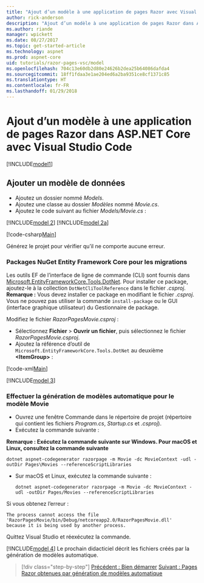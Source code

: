 ```yaml
---
title: "Ajout d’un modèle à une application de pages Razor avec Visual Studio pour Mac"
author: rick-anderson
description: "Ajout d’un modèle à une application de pages Razor dans ASP.NET Core à l’aide de Visual Studio pour Mac"
ms.author: riande
manager: wpickett
ms.date: 08/27/2017
ms.topic: get-started-article
ms.technology: aspnet
ms.prod: aspnet-core
uid: tutorials/razor-pages-vsc/model
ms.openlocfilehash: 704c13e60db2d80e24626b2dea25b64086dafda4
ms.sourcegitcommit: 18ff1fdaa3e1ae204ed6a2ba9351ce8cf1371c85
ms.translationtype: HT
ms.contentlocale: fr-FR
ms.lasthandoff: 01/29/2018
---
```

# <a name="adding-a-model-to-a-razor-pages-app-in-aspnet-core-with-visual-studio-code"></a>Ajout d’un modèle à une application de pages Razor dans ASP.NET Core avec Visual Studio Code

[!INCLUDE[model1](../../includes/RP/model1.md)]

## <a name="add-a-data-model"></a>Ajouter un modèle de données

* Ajoutez un dossier nommé *Models*.
* Ajoutez une classe au dossier *Modèles* nommé *Movie.cs*.
* Ajoutez le code suivant au fichier *Models/Movie.cs* :

[!INCLUDE[model 2](../../includes/RP/model2.md)]
[!INCLUDE[model 2a](../../includes/RP/model2a.md)]

[!code-csharp[Main](../../tutorials/razor-pages/razor-pages-start/sample/RazorPagesMovie/Startup.cs?name=snippet_ConfigureServices2&highlight=3-6)]

Générez le projet pour vérifier qu’il ne comporte aucune erreur.

### <a name="entity-framework-core-nuget-packages-for-migrations"></a>Packages NuGet Entity Framework Core pour les migrations

Les outils EF de l’interface de ligne de commande (CLI) sont fournis dans [Microsoft.EntityFrameworkCore.Tools.DotNet](https://www.nuget.org/packages/Microsoft.EntityFrameworkCore.Tools.DotNet). Pour installer ce package, ajoutez-le à la collection `DotNetCliToolReference` dans le fichier *.csproj*. **Remarque :** Vous devez installer ce package en modifiant le fichier *.csproj*. Vous ne pouvez pas utiliser la commande `install-package` ou le GUI (interface graphique utilisateur) du Gestionnaire de package.

Modifiez le fichier *RazorPagesMovie.csproj* :

* Sélectionnez **Fichier** > **Ouvrir un fichier**, puis sélectionnez le fichier *RazorPagesMovie.csproj*.
* Ajoutez la référence d’outil de `Microsoft.EntityFrameworkCore.Tools.DotNet` au deuxième **\<ItemGroup>** :

[!code-xml[Main](../../tutorials/razor-pages/razor-pages-start/snapshot_cli_sample/RazorPagesMovie/RazorPagesMovie.cli.csproj)]

[!INCLUDE[model 3](../../includes/RP/model3.md)]

<a name="scaffold"></a>
### <a name="scaffold-the-movie-model"></a>Effectuer la génération de modèles automatique pour le modèle Movie

* Ouvrez une fenêtre Commande dans le répertoire de projet (répertoire qui contient les fichiers *Program.cs*, *Startup.cs* et *.csproj*).
* Exécutez la commande suivante :

**Remarque : Exécutez la commande suivante sur Windows. Pour macOS et Linux, consultez la commande suivante**

  ```console
  dotnet aspnet-codegenerator razorpage -m Movie -dc MovieContext -udl -outDir Pages\Movies --referenceScriptLibraries
  ```

* Sur macOS et Linux, exécutez la commande suivante :

  ```console
  dotnet aspnet-codegenerator razorpage -m Movie -dc MovieContext -udl -outDir Pages/Movies --referenceScriptLibraries
  ```

Si vous obtenez l’erreur :
  ```
  The process cannot access the file 
 'RazorPagesMovie/bin/Debug/netcoreapp2.0/RazorPagesMovie.dll' 
  because it is being used by another process.
  ```

Quittez Visual Studio et réexécutez la commande.

[!INCLUDE[model 4](../../includes/RP/model4.md)] Le prochain didacticiel décrit les fichiers créés par la génération de modèles automatique.

>[!div class="step-by-step"]
[Précédent : Bien démarrer](xref:tutorials/razor-pages-vsc/razor-pages-start)
[Suivant : Pages Razor obtenues par génération de modèles automatique](xref:tutorials/razor-pages/page)

